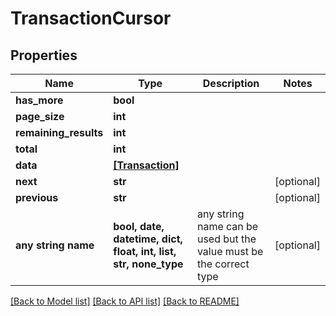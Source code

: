 # TransactionCursor


## Properties
Name | Type | Description | Notes
------------ | ------------- | ------------- | -------------
**has_more** | **bool** |  | 
**page_size** | **int** |  | 
**remaining_results** | **int** |  | 
**total** | **int** |  | 
**data** | [**[Transaction]**](Transaction.md) |  | 
**next** | **str** |  | [optional] 
**previous** | **str** |  | [optional] 
**any string name** | **bool, date, datetime, dict, float, int, list, str, none_type** | any string name can be used but the value must be the correct type | [optional]

[[Back to Model list]](../README.md#documentation-for-models) [[Back to API list]](../README.md#documentation-for-api-endpoints) [[Back to README]](../README.md)



